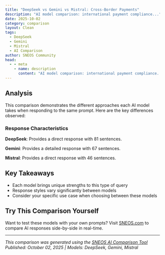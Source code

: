 ```yaml
---
title: "DeepSeek vs Gemini vs Mistral: Cross-Border Payments"
description: "AI model comparison: international payment compliance..."
date: 2025-10-02
category: comparison
layout: Clean
tags:
  - DeepSeek
  - Gemini
  - Mistral
  - AI Comparison
author: SNEOS Community
head:
  - - meta
    - name: description
      content: "AI model comparison: international payment compliance..."
---
```


<ChatComparison
  title="DeepSeek vs Gemini vs Mistral: Cross-Border Payments"
  prompt="international payment compliance"
  :responses='{
    "DeepSeek": "Of course. This is a critical and complex area of global finance. Here is a comprehensive overview of **International Payment Compliance**, broken down into its key components, why it matters, and the challenges involved.\n\n### What is International Payment Compliance?\n\nInternational Payment Compliance is the framework of laws, regulations, and standards that govern cross-border financial transactions. Its primary purpose is to prevent illegal activities, protect the integrity of the global financial system, and ensure security for all parties involved.\n\nIt\u0027s not a single set of rules but a multi-layered system involving:\n*   **National Laws** (e.g., the Bank Secrecy Act in the US)\n*   **International Standards** (e.g., set by the Financial Action Task Force - FATF)\n*   **Regional Directives** (e.g., AML Directives in the EU)\n*   **Sanctions Lists** (e.g., from OFAC, UN, EU)\n\n---\n\n### The Four Pillars of International Payment Compliance\n\nCompliance efforts are generally built on these four core pillars:\n\n#### 1. Anti-Money Laundering (AML)\nAML procedures are designed to prevent criminals from disguising illegally obtained funds as legitimate income through the financial system.\n\n*   **Key Processes:**\n    *   **Customer Due Diligence (CDD):** Verifying the identity of customers and assessing their risk profile.\n    *   **Know Your Customer (KYC):** A subset of CDD, it involves collecting and verifying customer identity information (e.g., passport, proof of address).\n    *   **Enhanced Due Diligence (EDD):** Applied to higher-risk customers (e.g., Politically Exposed Persons - PEPs, customers from high-risk jurisdictions) involving deeper investigation into the source of funds and nature of business.\n    *   **Transaction Monitoring:** Continuously scanning transactions for suspicious patterns that might indicate money laundering (e.g., structuring, rapid movement of funds across jurisdictions with no clear business purpose).\n\n#### 2. Counter-Financing of Terrorism (CFT)\nCFT measures aim to track and prevent the movement of funds to terrorist organizations. While related to AML, CFT often focuses on smaller sums of money and different typologies.\n\n*   **Key Processes:** Overlaps heavily with AML, especially sanctions screening and transaction monitoring for unusual patterns.\n\n#### 3. Sanctions Compliance\nThis involves screening parties involved in a transaction against official lists of sanctioned individuals, entities, vessels, and countries. Transactions with sanctioned parties are generally prohibited and must be blocked or rejected.\n\n*   **Key Regulators/Lists:**\n    *   **OFAC (Office of Foreign Assets Control - USA):** Highly influential globally.\n    *   **UN Security Council Sanctions Lists**\n    *   **EU Consolidated Sanctions List**\n    *   **HM Treasury (UK) Sanctions List**\n\n#### 4. Combating the Financing of Proliferation (CFP)\nThis focuses on preventing the flow of funds used to develop weapons of mass destruction (chemical, biological, nuclear). The compliance measures are similar to sanctions and CFT.\n\n---\n\n### Key Regulations and Frameworks\n\n*   **Financial Action Task Force (FATF):** An intergovernmental body that sets international standards for AML/CFT. Its \u002240 Recommendations\u0022 are the global benchmark. Countries are rated by FATF on their compliance, and being on the \u0022grey list\u0022 or \u0022black list\u0022 has significant financial consequences.\n*   **Bank Secrecy Act (BSA - USA):** The cornerstone of US AML legislation.\n*   **EU Anti-Money Laundering Directives (AMLD):** A series of directives (6AMLD is the latest) that harmonize AML/CFT rules across the European Union.\n*   **Office of Foreign Assets Control (OFAC - USA):** Administers and enforces US economic and trade sanctions.\n\n---\n\n### The Compliance Workflow in Practice\n\nFor a single international payment, the compliance process typically looks like this:\n\n1.  **Onboarding \u0026 KYC:** Before any transaction, the sender\u0027s bank verifies the customer\u0027s identity and business.\n2.  **Sanctions Screening:** The names of the **ordering customer**, **beneficiary customer**, and their respective banks are screened against sanctions lists.\n3.  **Transaction Screening:** The payment details (e.g., origin, destination, value) are checked for red flags.\n4.  **Ongoing Monitoring:** The transaction is analyzed in the context of the customer\u0027s historical activity for unusual behavior.\n5.  **Reporting:** If a suspicious activity is detected, the financial institution is legally obligated to file a **Suspicious Activity Report (SAR)** or similar document with its national financial intelligence unit (e.g., FinCEN in the US).\n6.  **Record Keeping:** All documents, KYC data, and transaction records must be stored for a legally mandated period (often 5-7 years).\n\n---\n\n### Major Challenges for Businesses\n\n*   **Complexity and Fragmentation:** Rules differ by country, and there is no single global standard. A payment from Japan to Brazil must comply with the laws of Japan, Brazil, and often the US (if USD is involved due to correspondent banking).\n*   **Evolving Regulations:** Laws and sanctions lists change frequently, requiring constant vigilance and system updates.\n*   **High Costs:** Implementing and maintaining compliance programs (staff, technology, training) is expensive.\n*   **False Positives:** Screening systems often flag legitimate transactions, requiring manual review, which slows down payments and increases operational costs.\n*   **Correspondent Banking:** When banks use intermediary banks to process payments in a foreign currency, each bank in the chain must perform its own compliance checks, adding layers of complexity and potential delay.\n*   **Emerging Technologies:** Cryptocurrencies and other digital assets present new challenges for tracking the movement of funds.\n\n---\n\n### Consequences of Non-Compliance\n\nThe penalties for failing to comply are severe and can include:\n*   **Massive Financial Fines** (often in the billions of dollars)\n*   **Loss of Banking Licenses**\n*   **Reputational Damage** and loss of customer trust\n*   **Criminal Charges** against senior management\n*   **Restrictions on Business Operations**\n\n---\n\n### How Businesses Can Manage Compliance\n\n1.  **Risk-Based Approach:** Focus resources on the highest-risk areas of the business (e.g., specific customer types, geographies, products).\n2.  **Invest in Technology:** Utilize **RegTech** (Regulatory Technology) solutions for automated KYC, sanctions screening, and transaction monitoring. AI and machine learning are increasingly used to reduce false positives.\n3.  **Robust Policies and Procedures:** Develop clear, documented internal policies that are regularly updated.\n4.  **Training and Culture:** Ensure all employees, not just the compliance team, understand their role in maintaining compliance.\n5.  **Regular Independent Audits:** Conduct internal or third-party audits to test the effectiveness of the compliance program.\n\nIn summary, international payment compliance is a non-negotiable, dynamic, and resource-intensive function. For any business operating globally, a proactive and well-funded compliance program is essential to avoid devastating penalties and protect its place in the global financial ecosystem.",
    "Gemini": "International payment compliance is a complex and constantly evolving field. It encompasses a range of regulations and processes designed to prevent financial crime, protect consumers, and ensure fair competition in the global marketplace. Here\u0027s a breakdown of the key aspects:\n\n**1. Core Regulatory Areas:**\n\n*   **Anti-Money Laundering (AML):**  This is a cornerstone of international payment compliance.  Regulations aim to prevent criminals from using the financial system to disguise the proceeds of illegal activities (e.g., drug trafficking, human trafficking, terrorism).  Key components include:\n    *   **Customer Due Diligence (CDD):**  Know Your Customer (KYC) procedures to verify the identity of customers and assess their risk profile. This includes collecting information such as name, address, date of birth, and purpose of the relationship.\n    *   **Transaction Monitoring:**  Monitoring transactions for suspicious activity that might indicate money laundering or other financial crimes.\n    *   **Suspicious Activity Reporting (SAR):**  Filing reports with regulatory authorities when suspicious activity is detected.\n    *   **Sanctions Screening:**  Verifying that customers and transactions do not involve individuals, entities, or countries subject to sanctions imposed by governments or international organizations.\n*   **Counter-Terrorist Financing (CTF):**  This complements AML by targeting the financing of terrorist activities. Similar processes to AML are used to identify and prevent funds from reaching terrorist groups or individuals.\n*   **Sanctions Compliance:**  Enforcing economic and trade sanctions imposed by governments and international organizations like the UN, EU, and OFAC (Office of Foreign Assets Control - US). This involves screening transactions and customers against sanctions lists.  Sanctions can be:\n    *   **Comprehensive:**  Prohibiting virtually all transactions with a sanctioned country or entity.\n    *   **Targeted:**  Restricting transactions with specific individuals, entities, or sectors.\n*   **Data Privacy Regulations:**  Ensuring the secure handling and protection of customer data, in compliance with regulations like GDPR (General Data Protection Regulation) in Europe and other data privacy laws around the world.  This includes obtaining consent, securing data transfers, and providing individuals with rights over their data.\n*   **Foreign Exchange Controls:**  Regulations imposed by governments to control the flow of currency into and out of their countries. This can include restrictions on the amount of currency that can be transferred, requirements for reporting transactions, and licensing requirements for foreign exchange dealers.\n*   **Consumer Protection Laws:**  Protecting consumers from unfair or deceptive practices in international payments.  This can include transparency requirements, dispute resolution mechanisms, and limits on liability for unauthorized transactions.\n\n**2. Key Players and Regulations:**\n\n*   **Financial Action Task Force (FATF):**  An intergovernmental body that sets international standards for AML and CTF.  Many countries adopt FATF\u0027s recommendations into their national laws.\n*   **Office of Foreign Assets Control (OFAC - US):**  Administers and enforces economic and trade sanctions based on US foreign policy and national security goals.\n*   **European Union (EU):**  Implements its own sanctions regimes and AML/CTF directives, which member states must incorporate into their national laws.\n*   **Individual Countries:**  Each country has its own national laws and regulations related to international payments, AML, CTF, and sanctions.  These laws can vary significantly, making compliance complex.\n*   **Payment Processors (e.g., Visa, Mastercard, PayPal):**  These organizations have their own compliance programs and policies that businesses must adhere to. They often have sophisticated screening and monitoring systems.\n*   **Banks and Financial Institutions:**  These are the first line of defense against financial crime and are subject to strict regulatory requirements.\n\n**3.  Challenges in International Payment Compliance:**\n\n*   **Complexity of Regulations:**  The vast and ever-changing landscape of international regulations makes it difficult for businesses to stay compliant.\n*   **Geographical Scope:**  Businesses operating in multiple countries must comply with the laws of each jurisdiction.\n*   **Data Privacy Concerns:**  Balancing compliance with AML/CTF requirements and data privacy regulations can be challenging.\n*   **Technology Advancements:**  New payment methods and technologies (e.g., cryptocurrencies, mobile payments) can create new compliance challenges.\n*   **Evolving Criminal Tactics:**  Criminals are constantly developing new methods to evade detection, requiring compliance programs to adapt.\n*   **Cost of Compliance:** Implementing and maintaining a robust compliance program can be expensive, especially for small and medium-sized businesses.\n\n**4. Best Practices for International Payment Compliance:**\n\n*   **Risk Assessment:** Conduct a thorough risk assessment to identify the specific risks that your business faces.\n*   **Compliance Program:** Develop and implement a comprehensive compliance program that addresses all relevant regulations.\n*   **Customer Due Diligence (CDD/KYC):**  Implement robust CDD/KYC procedures to verify the identity of customers and assess their risk profile.\n*   **Transaction Monitoring:**  Monitor transactions for suspicious activity and establish clear reporting procedures.\n*   **Sanctions Screening:**  Screen customers and transactions against sanctions lists.\n*   **Employee Training:**  Provide regular training to employees on compliance requirements and procedures.\n*   **Record Keeping:**  Maintain accurate records of all transactions and compliance activities.\n*   **Independent Audit:**  Conduct regular independent audits to assess the effectiveness of your compliance program.\n*   **Stay Updated:**  Keep abreast of changes in regulations and best practices.\n*   **Utilize Technology:** Leverage technology solutions to automate compliance processes and improve efficiency.  This can include KYC/AML software, transaction monitoring systems, and sanctions screening tools.\n*   **Seek Expert Advice:**  Consult with legal and compliance professionals to ensure that your program is effective and up-to-date.\n\n**5. Technology Solutions for Compliance:**\n\n*   **KYC/AML Software:** Automates customer due diligence and identity verification.\n*   **Transaction Monitoring Systems:**  Analyze transactions in real-time to detect suspicious activity.\n*   **Sanctions Screening Tools:**  Screen customers and transactions against sanctions lists.\n*   **Payment Fraud Detection:** Systems that identify and prevent fraudulent transactions.\n*   **RegTech Solutions:**  Companies that specialize in providing technology-based solutions for regulatory compliance.\n\n**In Conclusion:**\n\nInternational payment compliance is critical for businesses operating in the global marketplace. A strong compliance program can help prevent financial crime, protect your business from legal and reputational risks, and ensure that you can operate smoothly across borders.  It\u0027s an ongoing process that requires vigilance, adaptability, and a commitment to ethical business practices.\n",
    "Mistral": "International payment compliance involves adhering to various regulations, laws, and standards that govern cross-border financial transactions. This ensures that payments are secure, transparent, and in line with anti-money laundering (AML) and counter-terrorism financing (CTF) measures. Here are some key aspects of international payment compliance:\n\n### 1. **Know Your Customer (KYC)**\n   - **Identification and Verification:** Collecting and verifying the identity of customers.\n   - **Due Diligence:** Conducting due diligence to understand the nature of the customer\u0027s business and the purpose of the transaction.\n   - **Enhanced Due Diligence (EDD):** For higher-risk customers, additional scrutiny and documentation may be required.\n\n### 2. **Anti-Money Laundering (AML)**\n   - **Transaction Monitoring:** Monitoring transactions for suspicious activities.\n   - **Reporting:** Filing Suspicious Activity Reports (SARs) and Currency Transaction Reports (CTRs) as required.\n   - **Training:** Providing regular training for employees on AML procedures.\n\n### 3. **Counter-Terrorism Financing (CTF)**\n   - **Sanctions Screening:** Checking customers and transactions against sanctions lists.\n   - **Risk Assessment:** Evaluating the risk of terrorism financing based on the customer\u0027s profile and transaction patterns.\n\n### 4. **Foreign Exchange Regulations**\n   - **Currency Controls:** Complying with regulations on the movement of currency in and out of countries.\n   - **Exchange Rates:** Ensuring that exchange rates are applied correctly and transparently.\n\n### 5. **Tax Compliance**\n   - **Foreign Account Tax Compliance Act (FATCA):** Reporting on foreign financial accounts held by U.S. taxpayers.\n   - **Common Reporting Standard (CRS):** Sharing information on financial accounts held by foreign tax residents.\n\n### 6. **Payment Service Providers (PSPs)**\n   - **Licensing:** Ensuring that PSPs are licensed and regulated in the jurisdictions where they operate.\n   - **Security:** Implementing robust security measures to protect against fraud and cyber threats.\n\n### 7. **Data Protection and Privacy**\n   - **General Data Protection Regulation (GDPR):** Ensuring compliance with data protection laws, particularly for transactions involving EU citizens.\n   - **Data Security:** Implementing measures to protect customer data from breaches and unauthorized access.\n\n### 8. **Cross-Border Payment Regulations**\n   - **SWIFT Standards:** Adhering to the Society for Worldwide Interbank Financial Telecommunication (SWIFT) standards for international payments.\n   - **SEPA:** Complying with the Single Euro Payments Area (SEPA) regulations for payments within the Eurozone.\n\n### 9. **Fraud Prevention**\n   - **Fraud Detection:** Implementing systems to detect and prevent fraudulent transactions.\n   - **Customer Education:** Educating customers on how to protect themselves from fraud.\n\n### 10. **Regulatory Reporting**\n   - **Central Banks:** Reporting to central banks and other regulatory authorities as required.\n   - **Audits:** Undergoing regular audits to ensure compliance with all relevant regulations.\n\n### 11. **Ethical Considerations**\n   - **Transparency:** Ensuring transparency in all transactions and avoiding conflicts of interest.\n   - **Fairness:** Treating all customers fairly and without discrimination.\n\n### 12. **Technological Compliance**\n   - **Blockchain and Cryptocurrencies:** Ensuring compliance with regulations related to blockchain and cryptocurrency transactions.\n   - **Fintech Innovations:** Staying updated with new technologies and their regulatory implications.\n\n### Best Practices\n- **Regular Updates:** Keeping up-to-date with changes in regulations and best practices.\n- **Compliance Programs:** Implementing comprehensive compliance programs that include policies, procedures, and training.\n- **Third-Party Risk Management:** Conducting due diligence on third-party service providers and partners.\n\nBy adhering to these compliance measures, financial institutions and businesses can ensure that their international payments are conducted in a legal, ethical, and secure manner."
  }'
  published-date="11:01"
/>

## Analysis

This comparison demonstrates the different approaches each AI model takes when responding to the same prompt. Here are the key differences observed:

### Response Characteristics

**DeepSeek**: Provides a direct response with 81 sentences. 

**Gemini**: Provides a detailed response with 67 sentences. 

**Mistral**: Provides a direct response with 46 sentences. 

## Key Takeaways

- Each model brings unique strengths to this type of query
- Response styles vary significantly between models
- Consider your specific use case when choosing between these models

## Try This Comparison Yourself

Want to test these models with your own prompts? Visit [SNEOS.com](https://sneos.com) to compare AI responses side-by-side in real-time.

---

*This comparison was generated using the [SNEOS AI Comparison Tool](https://sneos.com)*
*Published: October 02, 2025 | Models: DeepSeek, Gemini, Mistral*

